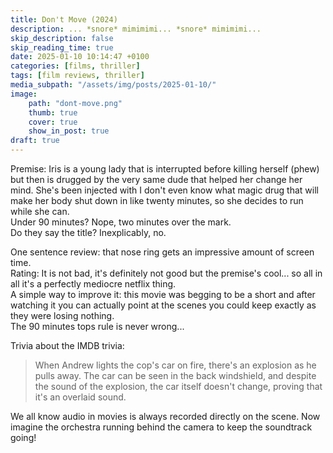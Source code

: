 ```yaml
---
title: Don't Move (2024)
description: ... *snore* mimimimi... *snore* mimimimi...
skip_description: false
skip_reading_time: true
date: 2025-01-10 10:14:47 +0100
categories: [films, thriller]
tags: [film reviews, thriller]
media_subpath: "/assets/img/posts/2025-01-10/"
image:
    path: "dont-move.png"
    thumb: true
    cover: true
    show_in_post: true
draft: true
---
```

<span class="reviewsection">Premise:</span> Iris is a young lady that is interrupted before killing herself (phew) but then is drugged by the very same dude that helped her change her mind. She's been injected with I don't even know what magic drug that will make her body shut down in like twenty minutes, so she decides to run while she can.<br/>
<span class="reviewsection">Under 90 minutes?</span> Nope, two minutes over the mark.<br/>
<span class="reviewsection">Do they say the title?</span> Inexplicably, no.

<span class="reviewsection">One sentence review:</span> that nose ring gets an impressive amount of screen time.<br/>
<span class="reviewsection">Rating:</span> It is not bad, it's definitely not good but the premise's cool... so all in all it's a perfectly mediocre netflix thing.<br/>
<span class="reviewsection">A simple way to improve it:</span> this movie was begging to be a short and after watching it you can actually point at the scenes you could keep exactly as they were losing nothing.<br/>The 90 minutes tops rule is never wrong...

<span class="reviewsection">Trivia about the IMDB trivia:</span>
> When Andrew lights the cop's car on fire, there's an explosion as he pulls away. The car can be seen in the back windshield, and despite the sound of the explosion, the car itself doesn't change, proving that it's an overlaid sound.

We all know audio in movies is always recorded directly on the scene. Now imagine the orchestra running behind the camera to keep the soundtrack going!
